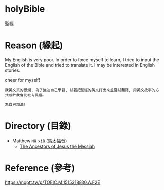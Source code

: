 # holyBible
聖經

# Reason (緣起)

My English is very poor. In order to force myself to learn, I tried to input the English of the Bible and tried to translate it. I may be interested in English stories.

cheer for myself!

```
我英文真的很爛, 為了強迫自己學習, 試著把聖經的英文打出來並嘗試翻譯, 用英文故事的方式或許我會比較有興趣。

為自己加油!
```

# Directory (目錄)

- Matthew `Mǎ xiū` (馬太福音)
  - [The Ancestors of Jesus the Messiah]()

# Reference (參考)

https://moptt.tw/p/TOEIC.M.1515318830.A.F2E

